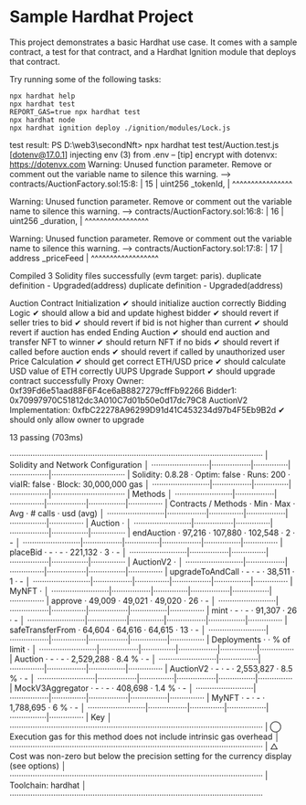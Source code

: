 # Sample Hardhat Project

This project demonstrates a basic Hardhat use case. It comes with a sample contract, a test for that contract, and a Hardhat Ignition module that deploys that contract.

Try running some of the following tasks:

```shell
npx hardhat help
npx hardhat test
REPORT_GAS=true npx hardhat test
npx hardhat node
npx hardhat ignition deploy ./ignition/modules/Lock.js
```
  test result:
  PS D:\web3\secondNft> npx hardhat test test/Auction.test.js
[dotenv@17.0.1] injecting env (3) from .env – [tip] encrypt with dotenvx: https://dotenvx.com
Warning: Unused function parameter. Remove or comment out the variable name to silence this warning.
  --> contracts/AuctionFactory.sol:15:8:
   |
15 |        uint256 _tokenId,
   |        ^^^^^^^^^^^^^^^^


Warning: Unused function parameter. Remove or comment out the variable name to silence this warning.
  --> contracts/AuctionFactory.sol:16:8:
   |
16 |        uint256 _duration,
   |        ^^^^^^^^^^^^^^^^^


Warning: Unused function parameter. Remove or comment out the variable name to silence this warning.
  --> contracts/AuctionFactory.sol:17:8:
   |
17 |        address _priceFeed
   |        ^^^^^^^^^^^^^^^^^^


Compiled 3 Solidity files successfully (evm target: paris).
duplicate definition - Upgraded(address)
duplicate definition - Upgraded(address)


  Auction Contract
    Initialization
      ✔ should initialize auction correctly
    Bidding Logic
      ✔ should allow a bid and update highest bidder
      ✔ should revert if seller tries to bid
      ✔ should revert if bid is not higher than current
      ✔ should revert if auction has ended
    Ending Auction
      ✔ should end auction and transfer NFT to winner
      ✔ should return NFT if no bids
      ✔ should revert if called before auction ends
      ✔ should revert if called by unauthorized user
    Price Calculation
      ✔ should get correct ETH/USD price
      ✔ should calculate USD value of ETH correctly
    UUPS Upgrade Support
      ✔ should upgrade contract successfully
Proxy Owner: 0xf39Fd6e51aad88F6F4ce6aB8827279cffFb92266
Bidder1: 0x70997970C51812dc3A010C7d01b50e0d17dc79C8
AuctionV2 Implementation: 0xfbC22278A96299D91d41C453234d97b4F5Eb9B2d
      ✔ should only allow owner to upgrade


  13 passing (703ms)

··············································································································
|  Solidity and Network Configuration                                                                        │
·························|·················|···············|·················|································
|  Solidity: 0.8.28      ·  Optim: false   ·  Runs: 200    ·  viaIR: false   ·     Block: 30,000,000 gas     │
·························|·················|···············|·················|································
|  Methods                                                                                                   │
·························|·················|···············|·················|················|···············
|  Contracts / Methods   ·  Min            ·  Max          ·  Avg            ·  # calls       ·  usd (avg)   │
·························|·················|···············|·················|················|···············
|  Auction               ·                                                                                   │
·························|·················|···············|·················|················|···············
|      endAuction        ·         97,216  ·      107,880  ·        102,548  ·             2  ·           -  │
·························|·················|···············|·················|················|···············
|      placeBid          ·              -  ·            -  ·        221,132  ·             3  ·           -  │
·························|·················|···············|·················|················|···············
|  AuctionV2             ·                                                                                   │
·························|·················|···············|·················|················|···············
|      upgradeToAndCall  ·              -  ·            -  ·         38,511  ·             1  ·           -  │
·························|·················|···············|·················|················|···············
|  MyNFT                 ·                                                                                   │
·························|·················|···············|·················|················|···············
|      approve           ·         49,009  ·       49,021  ·         49,020  ·            26  ·           -  │
·························|·················|···············|·················|················|···············
|      mint              ·              -  ·            -  ·         91,307  ·            26  ·           -  │
·························|·················|···············|·················|················|···············
|      safeTransferFrom  ·         64,604  ·       64,616  ·         64,615  ·            13  ·           -  │
·························|·················|···············|·················|················|···············
|  Deployments                             ·                                 ·  % of limit    ·              │
·························|·················|···············|·················|················|···············
|  Auction               ·              -  ·            -  ·      2,529,288  ·         8.4 %  ·           -  │
·························|·················|···············|·················|················|···············
|  AuctionV2             ·              -  ·            -  ·      2,553,827  ·         8.5 %  ·           -  │
·························|·················|···············|·················|················|···············
|  MockV3Aggregator      ·              -  ·            -  ·        408,698  ·         1.4 %  ·           -  │
·························|·················|···············|·················|················|···············
|  MyNFT                 ·              -  ·            -  ·      1,788,695  ·           6 %  ·           -  │
·························|·················|···············|·················|················|···············
|  Key                                                                                                       │
··············································································································
|  ◯  Execution gas for this method does not include intrinsic gas overhead                                  │
··············································································································
|  △  Cost was non-zero but below the precision setting for the currency display (see options)               │
··············································································································
|  Toolchain:  hardhat                                                                                       │
··············································································································

